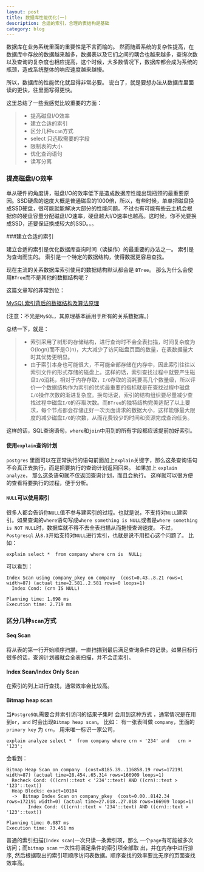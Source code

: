 ```yaml
---
layout: post
title: 数据库性能优化(一)
description: 合适的索引，合理的表结构是基础
category: blog
---
```


数据库在业务系统里面的重要性是不言而喻的。
然而随着系统的复杂性提高，在数据库中存放的数据越来越多，数据表以及它们之间的耦合也越来越多，查询次数以及查询的复杂度也相应提高，这个时候，大多数情况下，数据库都会成为系统的瓶颈，造成系统整体的响应速度越来越慢。

所以，数据库的性能优化就显得非常必要。
说白了，就是要想办法从数据库里面读的更快，往里面写得更快。

这里总结了一些我感觉比较重要的方面：

>* 提高磁盘I/O效率
>* 建立合适的索引
>* 区分几种`scan`方式
>* select 只选取需要的字段
>* 限制表的大小
>* 优化查询语句
>* 读写分离

### 提高磁盘I/O效率

单从硬件的角度讲，磁盘I/O的效率低下是造成数据库性能出现瓶颈的最重要原因。SSD硬盘的速度大概是普通磁盘的1000倍，所以，有些时候，单单把磁盘换成SSD硬盘，很可能就能解决大部分的性能问题。不过也有可能有些云主机会根据你的硬盘容量分配磁盘I/O速率，硬盘越大I/O速率也越高。这时候，你不光要换成SSD，还要保证换成较大的SSD。。。

###建立合适的索引

建立合适的索引是优化数据库查询时间（读操作）的最重要的办法之一。
索引是为查询而生的。
索引是一个特定的数据结构，使得数据更容易查找。

现在主流的关系数据库索引使用的数据结构默认都会是 `BTree`。
那么为什么会使用`BTree`而不是其他的数据结构呢？

这篇文章写的非常到位：

[MySQL索引背后的数据结构及算法原理](http://blog.codinglabs.org/articles/theory-of-mysql-index.html)

(注意：不光是`MySQL`，其原理基本适用于所有的关系数据库。)

总结一下，就是：

>* 索引采用了树形的存储结构，进行查询时不会全表扫描，时间复杂度为O(logn)而不是O(n)，大大减少了访问磁盘页面的数量，在表数据量大时其优势更明显。
>* 由于索引本身也可能很大，不可能全部存储在内存中，因此索引往往以索引文件的形式存储的磁盘上。这样的话，索引查找过程中就要产生磁盘`I/O`消耗，相对于内存存取，`I/O`存取的消耗要高几个数量级，所以评价一个数据结构作为索引的优劣最重要的指标就是在查找过程中磁盘`I/O`操作次数的渐进复杂度。换句话说，索引的结构组织要尽量减少查找过程中磁盘`I/O`的存取次数。而`BTree`的独特结构完美适配了以上要求，每个节点都会存储正好一次页面请求的数据大小，这样能够最大限度的减少磁盘`I/O`的次数，从而花费较少的时间和资源完成查询任务。

这样的话，SQL查询语句，`where`和`join`中用到的所有字段都应该提前加好索引。

#### 使用`explain`查询计划

`postgres` 里面可以在正常执行的语句前面加上`explain`关键字，那么这条查询语句不会真正去执行，而是把要执行的查询计划返回回来。 如果加上 `explain analyze`， 那么这条语句就不仅返回查询计划，而且会执行。
这样就可以很方便的查看将要执行的过程，便于分析。

#### `NULL`可以使用索引

很多人都会告诉你`NULL`值不参与建索引的过程。也就是说，不支持对`NULL`建索引。如果查询的`where`语句写成`where something is NULL`或者是`where something is NOT NULL`时，数据库就不得不去全表扫描从而拖慢查询速度。
不过，`Postgresql`  从`8.3`开始支持对`NULL`进行索引，也就是说不用担心这个问题了。 比如：

```
explain select *  from company where crn is  NULL;
```

可以看到：

```
Index Scan using company_pkey on company  (cost=0.43..8.21 rows=1 width=87) (actual time=2.581..2.581 rows=0 loops=1)
  Index Cond: (crn IS NULL)

Planning time: 1.698 ms
Execution time: 2.719 ms
```

### 区分几种`scan`方式

#### Seq Scan 
将从表的第一行开始顺序扫描，一直扫描到最后满足查询条件的记录。如果目标行很多的话，查询计划器就会全表扫描，并不会走索引。

#### Index Scan/Index Only Scan

在索引的列上进行查找，通常效率会比较高。

#### Bitmap heap scan  
当`PostgreSQL`需要合并索引访问的结果子集时 会用到这种方式 ，通常情况是在用到`or`，`and` 时会出现`Bitmap heap scan`。
比如：
有一张表叫做 `company`，里面的`primary key` 为 `crn`， 用来唯一标识一家公司，

```
explain analyze select *  from company where crn < '234' and   crn > '123';
```

会看到：

```
Bitmap Heap Scan on company  (cost=8185.39..116858.19 rows=172191 width=87) (actual time=28.454..65.314 rows=166909 loops=1)
  Recheck Cond: (((crn)::text < '234'::text) AND ((crn)::text > '123'::text))
  Heap Blocks: exact=10104
  ->  Bitmap Index Scan on company_pkey  (cost=0.00..8142.34 rows=172191 width=0) (actual time=27.018..27.018 rows=166909 loops=1)
        Index Cond: (((crn)::text < '234'::text) AND ((crn)::text > '123'::text))

Planning time: 0.087 ms
Execution time: 73.451 ms
```
普通的索引扫描(`Index scan`)一次只读一条索引项，那么
一个`page`有可能被多次访问；而`bitmap scan` 一次性将满足条件的索引项全部取
出，并在内存中进行排序, 然后根据取出的索引项顺序访问表数据。顺序查找的效率要比无序的页面查找效率高。
